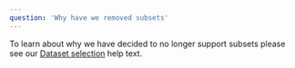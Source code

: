 ```yaml
---
question: 'Why have we removed subsets'
---
```


To learn about why we have decided to no longer support subsets please see our [Dataset selection](/help/dataset-selection) help text.
